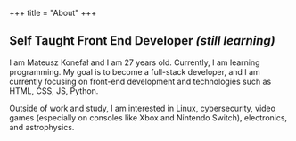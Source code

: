 +++
title = "About"
+++

## Self Taught Front End Developer _(still learning)_

I am Mateusz Konefał and I am 27 years old. Currently, I am learning programming. My goal is to become a full-stack developer, and I am currently focusing on front-end development and technologies such as HTML, CSS, JS, Python. 

Outside of work and study, I am interested in Linux, cybersecurity, video games (especially on consoles like Xbox and Nintendo Switch), electronics, and astrophysics.
